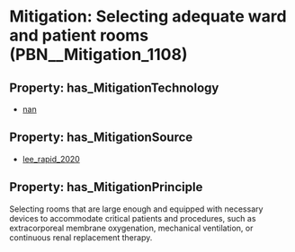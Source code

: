 # Mitigation: __Selecting adequate ward and patient rooms__ (PBN__Mitigation_1108)

## Property: has_MitigationTechnology

* [nan](../Technology/PBN__Technology_22)

## Property: has_MitigationSource

* [lee_rapid_2020](../Article/PBN__Article_77)

## Property: has_MitigationPrinciple

Selecting rooms that are large enough and equipped with necessary devices to accommodate critical patients and procedures, such as extracorporeal membrane oxygenation, mechanical ventilation, or continuous renal replacement therapy.

